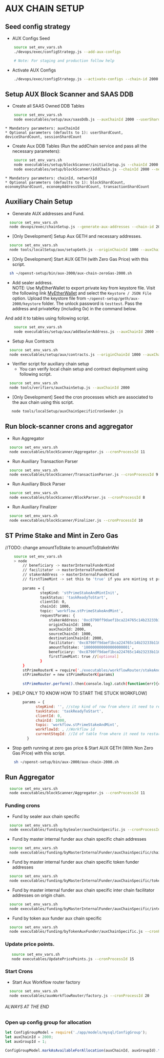 # AUX CHAIN SETUP

## Seed config strategy

* AUX Configs Seed
```bash
    source set_env_vars.sh
    ./devops/exec/configStrategy.js --add-aux-configs

    # Note: For staging and production follow help
```

* Activate AUX Configs
```bash
    ./devops/exec/configStrategy.js --activate-configs --chain-id 2000 --group-id 1
```

## Setup AUX Block Scanner and SAAS DDB

* Create all SAAS Owned DDB Tables
```bash
    source set_env_vars.sh
    node executables/setup/aux/saasDdb.js --auxChainId 2000 --userShardNoStr 1,2 --deviceShardNoStr 1,2 --sessionShardNoStr 1,2
```
    * Mandatory parameters: auxChainId
    * Optional parameters (defaults to 1): userShardCount, deviceShardCount, sessionShardCount

* Create Aux DDB Tables (Run the addChain service and pass all the necessary parameters):
```bash
    source set_env_vars.sh
    node executables/setup/blockScanner/initialSetup.js --chainId 2000
    node executables/setup/blockScanner/addChain.js --chainId 2000 --networkId 2000 --blockShardCount 1 --transactionShardCount 1 --economyShardCount 2 --economyAddressShardCount 2
```
    * Mandatory parameters: chainId, networkId
    * Optional parameters (defaults to 1): blockShardCount, economyShardCount, economyAddressShardCount, transactionShardCount


## Auxiliary Chain Setup

* Generate AUX addresses and Fund.
```bash
  source set_env_vars.sh
  node devops/exec/chainSetup.js --generate-aux-addresses --chain-id 2000
```

* [Only Development] Setup Aux GETH and necessary addresses.
```bash
  source set_env_vars.sh
  node tools/localSetup/aux/setupGeth.js --originChainId 1000 --auxChainId 2000
```

* [Only Development] Start AUX GETH (with Zero Gas Price) with this script.
```bash
  sh ~/openst-setup/bin/aux-2000/aux-chain-zeroGas-2000.sh
```

* Add sealer address.  
  NOTE: Use MyEtherWallet to export private key from keystore file. 
  Visit the following link [MyEtherWallet](https://www.myetherwallet.com/#view-wallet-info) and select the `Keystore / JSON File` option. 
  Upload the keystore file from `~/openst-setup/geth/aux-2000/keystore` folder. The unlock password is 
  `testtest`. Pass the address and privateKey (including 0x) in the command below.

And add it to tables using following script.
```bash
    source set_env_vars.sh
    node executables/setup/aux/addSealerAddress.js --auxChainId 2000 --sealerAddress '0xabc...' --sealerPrivateKey '0xabc...'
```

* Setup Aux Contracts
```bash
  source set_env_vars.sh
  node executables/setup/aux/contracts.js --originChainId 1000 --auxChainId 2000
```

* Verifier script for auxiliary chain setup
    - You can verify local chain setup and contract deployment using following script.
```bash
  source set_env_vars.sh
  node tools/verifiers/auxChainSetup.js --auxChainId 2000
```

* [Only Development] Seed the cron processes which are associated to the aux chain using this script.
```bash
   node tools/localSetup/auxChainSpecificCronSeeder.js
```
   
## Run block-scanner crons and aggregator

* Run Aggregator
```bash
  source set_env_vars.sh
  node executables/blockScanner/Aggregator.js --cronProcessId 11
```

* Run Auxiliary Transaction Parser
```bash
  source set_env_vars.sh
  node executables/blockScanner/TransactionParser.js --cronProcessId 9
```

* Run Auxiliary Block Parser
```bash
  source set_env_vars.sh
  node executables/blockScanner/BlockParser.js --cronProcessId 8
```

* Run Auxiliary Finalizer
```bash
  source set_env_vars.sh
  node executables/blockScanner/Finalizer.js --cronProcessId 10
```

## ST Prime Stake and Mint in Zero Gas

//TODO: change amountToStake to amountToStakeInWei
```bash
    source set_env_vars.sh
    > node
        // beneficiary -> masterInternalFunderKind
        // facilitator -> masterInternalFunderKind
        // stakerAddress -> masterInternalFunderKind
        // firstTimeMint -> set this to 'true' if you are minting st prime for the first time [optional]
        
        params = {
                stepKind: 'stPrimeStakeAndMintInit',
                taskStatus: 'taskReadyToStart',
                clientId: 0,
                chainId: 1000,
                topic: 'workflow.stPrimeStakeAndMint',
                requestParams: {
                    stakerAddress: '0xc8790ff9daef1bca224765c14b23233b1109d46a', 
                    originChainId: 1000, 
                    auxChainId: 2000, 
                    sourceChainId: 1000,
                    destinationChainId: 2000,
                    facilitator: '0xc8790ff9daef1bca224765c14b23233b1109d46a', 
                    amountToStake: '100000000000000000001', 
                    beneficiary: '0xc8790ff9daef1bca224765c14b23233b1109d46a',
                    firstTimeMint: true //[optional]
                }
        }
        stPrimeRouterK = require('./executables/workflowRouter/stakeAndMint/StPrimeRouter')
        stPrimeRouter = new stPrimeRouterK(params)
   
        stPrimeRouter.perform().then(console.log).catch(function(err){console.log('err', err)})
```
* [HELP ONLY TO KNOW HOW TO START THE STUCK WORKFLOW]
```js
        params = {
              stepKind: '', //step kind of row from where it need to restart
              taskStatus: 'taskReadyToStart',
              clientId: 0,
              chainId: 1000,
              topic: 'workflow.stPrimeStakeAndMint',
              workflowId: , //Workflow id
              currentStepId: //Id of table from where it need to restart
          }
```

* Stop geth running at zero gas price & Start AUX GETH (With Non Zero Gas Price) with this script.
```bash
    sh ~/openst-setup/bin/aux-2000/aux-chain-2000.sh
```

## Run Aggregator
```bash
  source set_env_vars.sh
  node executables/blockScanner/Aggregator.js --cronProcessId 11
```

### Funding crons

* Fund by sealer aux chain specific
```bash
  source set_env_vars.sh
  node executables/funding/bySealer/auxChainSpecific.js --cronProcessId 13
```

* Fund by master internal funder aux chain specific chain addresses
```bash
  source set_env_vars.sh
  node executables/funding/byMasterInternalFunder/auxChainSpecific/chainAddresses.js --cronProcessId 12
```

* Fund by master internal funder aux chain specific token funder addresses
```bash
  source set_env_vars.sh
  node executables/funding/byMasterInternalFunder/auxChainSpecific/tokenFunderAddresses.js --cronProcessId 16
```

* Fund by master internal funder aux chain specific inter chain facilitator addresses on origin chain.
```bash
  source set_env_vars.sh
  node executables/funding/byMasterInternalFunder/auxChainSpecific/interChainFacilitatorAddresses.js --cronProcessId 17
```

* Fund by token aux funder aux chain specific
```bash
  source set_env_vars.sh
  node executables/funding/byTokenAuxFunder/auxChainSpecific.js --cronProcessId 14
```

### Update price points.
```bash
   source set_env_vars.sh
   node executables/UpdatePricePoints.js --cronProcessId 15
```

### Start Crons
* Start Aux Workflow router factory
```bash
  source set_env_vars.sh
  node executables/auxWorkflowRouter/factory.js --cronProcessId 20
```

###### ALWAYS AT THE END
### Open up config group for allocation
```js
let ConfigGroupModel = require('./app/models/mysql/ConfigGroup');
let auxChainId = 2000;
let auxGroupId = 1;

ConfigGroupModel.markAsAvailableForAllocation(auxChainId, auxGroupId).then(console.log);
```

